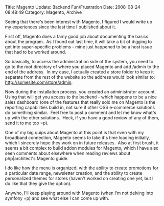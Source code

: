 Title:  Magento Update:  Backend Fun/Frustration
Date: 2008-08-24 08:48:49
Category:  Magento, Archive

Seeing that there's been interest with Magento, I figured I would write up my experiences since the last time I 
published about it.

First off, Magento does a fairly good job about documenting the basics about the program.  As I found out last time, it
will take a bit of digging to get into super-specific problems - mine just happened to be a host issue that had to be 
worked around. 

So basically, to access the administration side of the system, you need to go to the root directory of where you placed 
Magento and add /admin to the end of the address.  In my case, I actually created a store folder to keep it separate 
from the rest of the website so the address would look similar to:  http://somesite.com/store/admin.

Now during the installation process, you created an administrator account.  Using that will get you access to the 
backend - which happens to be a nice sales dashboard (one of the features that really sold me on Magento is the 
reporting capabilities build in, not sure if other OSS e-commerce solutions do something similar.  Feel free to post a 
comment and let me know what's up with the other solutions.  Heck, if you have a good review of any of them, send it to 
me too =p).

One of my big quips about Magento at this point is that even with my broadband connection, Magento seems to take it's 
time loading initially, which I sincerely hope they work on in future releases.  Also at first brush, it seems a bit 
complex to build addon modules for Magento, which I have also seen comments about elsewhere when reading reviews about 
php|architect\'s Magento guide.

I do like how the menu is organized, with the ability to create promotions for a particular date range, newsletter 
creation, and the ability to create personalized themes for stores (haven't worked on creating one yet, but I do like 
that they give the option).

Anywho, I'll keep playing around with Magento (when I'm not delving into symfony =p) and see what else I can come up 
with.